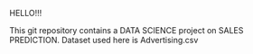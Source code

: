 HELLO!!!

This git repository contains a DATA SCIENCE project on SALES PREDICTION.
Dataset used here is Advertising.csv